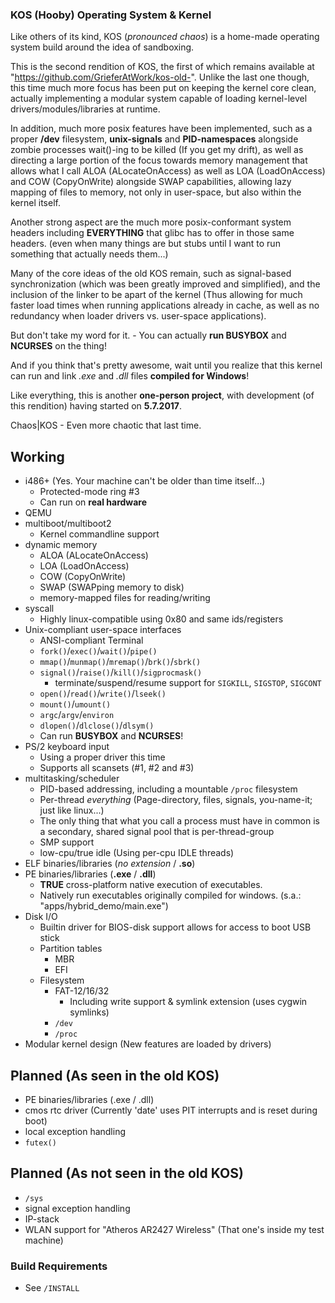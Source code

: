 
### <b>KOS (Hooby) Operating System & Kernel</b> ###

Like others of its kind, KOS (<i>pronounced chaos</i>) is a home-made operating system build around the idea of sandboxing.

This is the second rendition of KOS, the first of which remains available at "https://github.com/GrieferAtWork/kos-old-".
Unlike the last one though, this time much more focus has been put on keeping the kernel core clean, actually implementing a modular system capable of loading kernel-level drivers/modules/libraries at runtime.

In addition, much more posix features have been implemented, such as a proper <b>/dev</b> filesystem, <b>unix-signals</b> and <b>PID-namespaces</b> alongside zombie processes wait()-ing to be killed (If you get my drift), as well as directing a large portion of the focus towards memory management that allows what I call ALOA (ALocateOnAccess) as well as LOA (LoadOnAccess) and COW (CopyOnWrite) alongside SWAP capabilities, allowing lazy mapping of files to memory, not only in user-space, but also within the kernel itself.

Another strong aspect are the much more posix-conformant system headers including <b>EVERYTHING</b> that glibc has to offer in those same headers. (even when many things are but stubs until I want to run something that actually needs them...)

Many of the core ideas of the old KOS remain, such as signal-based synchronization (which was been greatly improved and simplified), and the inclusion of the linker to be apart of the kernel (Thus allowing for much faster load times when running applications already in cache, as well as no redundancy when loader drivers vs. user-space applications).

But don't take my word for it. - You can actually <b>run BUSYBOX</b> and <b>NCURSES</b> on the thing!

And if you think that's pretty awesome, wait until you realize that this kernel can run and link <i>.exe</i> and <i>.dll</i> files <b>compiled for Windows</b>!

Like everything, this is another <b>one-person project</b>, with development (of this rendition) having started on <b>5.7.2017</b>.

Chaos|KOS - Even more chaotic that last time.

## Working ##
 - i486+ (Yes. Your machine can't be older than time itself...)
   - Protected-mode ring #3
   - Can run on <b>real hardware</b>
 - QEMU
 - multiboot/multiboot2
   - Kernel commandline support
 - dynamic memory
   - ALOA (ALocateOnAccess)
   - LOA (LoadOnAccess)
   - COW (CopyOnWrite)
   - SWAP (SWAPping memory to disk)
   - memory-mapped files for reading/writing
 - syscall
   - Highly linux-compatible using 0x80 and same ids/registers
 - Unix-compliant user-space interfaces
   - ANSI-compliant Terminal
   - <code>fork()</code>/<code>exec()</code>/<code>wait()</code>/<code>pipe()</code>
   - <code>mmap()</code>/<code>munmap()</code>/<code>mremap()</code>/<code>brk()</code>/<code>sbrk()</code>
   - <code>signal()</code>/<code>raise()</code>/<code>kill()</code>/<code>sigprocmask()</code>
     - terminate/suspend/resume support for <code>SIGKILL</code>, <code>SIGSTOP</code>, <code>SIGCONT</code>
   - <code>open()</code>/<code>read()</code>/<code>write()</code>/<code>lseek()</code>
   - <code>mount()</code>/<code>umount()</code>
   - <code>argc</code>/<code>argv</code>/<code>environ</code>
   - <code>dlopen()</code>/<code>dlclose()</code>/<code>dlsym()</code>
   - Can run <b>BUSYBOX</b> and <b>NCURSES</b>!
 - PS/2 keyboard input
   - Using a proper driver this time
   - Supports all scansets (#1, #2 and #3)
 - multitasking/scheduler
   - PID-based addressing, including a mountable <code>/proc</code> filesystem
   - Per-thread _everything_ (Page-directory, files, signals, you-name-it; just like linux...)
   - The only thing that what you call a process must have in common is a secondary, shared signal pool that is per-thread-group
   - SMP support
   - low-cpu/true idle (Using per-cpu IDLE threads)
 - ELF binaries/libraries (<i>no extension</i> / <b>.so</b>)
 - PE binaries/libraries (<b>.exe</b> / <b>.dll</b>)
   - <b>TRUE</b> cross-platform native execution of executables.
   - Natively run executables originally compiled for windows. (s.a.: "apps/hybrid_demo/main.exe")
 - Disk I/O
   - Builtin driver for BIOS-disk support allows for access to boot USB stick
   - Partition tables
     - MBR
     - EFI
   - Filesystem
     - FAT-12/16/32
       - Including write support & symlink extension (uses cygwin symlinks)
     - <code>/dev</code>
     - <code>/proc</code>
 - Modular kernel design (New features are loaded by drivers)

## Planned (As seen in the old KOS) ##
 - PE binaries/libraries (.exe / .dll)
 - cmos rtc driver (Currently 'date' uses PIT interrupts and is reset during boot)
 - local exception handling
 - <code>futex()</code>

## Planned (As not seen in the old KOS) ##
 - <code>/sys</code>
 - signal exception handling
 - IP-stack
 - WLAN support for "Atheros AR2427 Wireless" (That one's inside my test machine)


### Build Requirements ###
 - See <code>/INSTALL</code>




